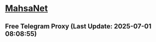 
# [MahsaNet](https://t.me/mahsa_net)
## Free Telegram Proxy (Last Update: 2025-07-01 08:08:55)

    